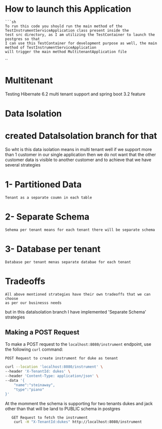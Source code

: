 # How to launch this Application
    ```sh
    To run this code you should run the main method of the TestInstrumentServiceApplication class present inside the
    test src directory, as I am utilizing the TestContainer to launch the postgres so that
    I can use this TestContainer for development purpose as well, the main method of TestInstrumentServiceApplication 
    will trigger the main method MultitenantApplication file
   ``
# Multitenant
Testing Hibernate 6.2 multi tenant support and spring boot 3.2 feature
# Data Isolation
# created DataIsolation branch for that
So wht is this data isolation means in multi tenant 
well if we support more than 1 customer in our single application then we do not want
that the other customer data is visible to another customer and to achieve that
we have several strategies
# 1- Partitioned Data
    Tenant as a separate coumn in each table
# 2- Separate Schema
    Sehema per tenant means for each tenant there will be separate schema
# 3- Database per tenant
    Database per tenant menas separate databae for each tenant

# Tradeoffs 
    All above mentioned strategies have their own tradeoffs that we can choose
    as per our businesss needs
but in this dataIsolation branch I have implemented 'Separate Schema' strategies

## Making a POST Request

To make a POST request to the `localhost:8080/instrument` endpoint, use the following `curl` command:

```sh
POST Request to create instrument for duke as tenant

curl --location 'localhost:8080/instrument' \
--header 'X-TenantId: dukes' \
--header 'Content-Type: application/json' \
--data '{
    "name":"steinaway",
    "type":"piano"
}'
```
At the momment the schema is supporting for two tenants dukes and jack other than that will be land to PUBLIC schema in postgres
```sh
   GET Request to fetch the instrument
    curl -H "X-TenantId:dukes" http://localhost:8080/instrument
```

